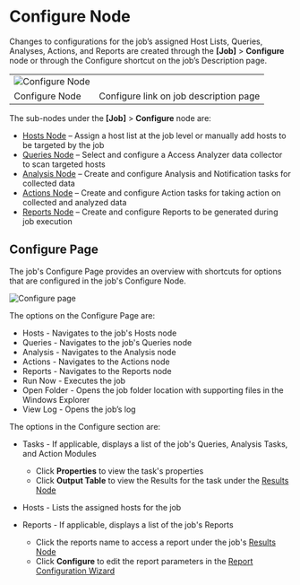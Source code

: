 # Configure Node

Changes to configurations for the job’s assigned Host Lists, Queries, Analyses, Actions, and Reports
are created through the **[Job]** > **Configure** node or through the Configure shortcut on the
job’s Description page.

|                                                                                                        |                                        |
| ------------------------------------------------------------------------------------------------------ | -------------------------------------- |
| ![Configure Node](/img/product_docs/accessanalyzer/admin/jobs/job/configure/configurelinkjobpage.webp) |
| Configure Node                                                                                         | Configure link on job description page |

The sub-nodes under the **[Job]** > **Configure** node are:

- [Hosts Node](/docs/accessanalyzer/12.0/administration/jobs/job/configure/hosts.md) – Assign a host list at the job level or manually add hosts to be targeted
  by the job
- [Queries Node](/docs/accessanalyzer/12.0/administration/jobs/job/configure/queries.md) – Select and configure a Access Analyzer data collector to scan
  targeted hosts
- [Analysis Node](/docs/accessanalyzer/12.0/administration/jobs/job/configure/analysis.md) – Create and configure Analysis and Notification tasks for collected
  data
- [Actions Node](/docs/accessanalyzer/12.0/administration/jobs/job/configure/actions.md) – Create and configure Action tasks for taking action on collected and
  analyzed data
- [Reports Node](/docs/accessanalyzer/12.0/administration/jobs/job/configure/reports.md) – Create and configure Reports to be generated during job execution

## Configure Page

The job's Configure Page provides an overview with shortcuts for options that are configured in the
job's Configure Node.

![Configure page](/img/product_docs/accessanalyzer/admin/jobs/job/configure/configurepage.webp)

The options on the Configure Page are:

- Hosts - Navigates to the job's Hosts node
- Queries - Navigates to the job's Queries node
- Analysis - Navigates to the Analysis node
- Actions - Navigates to the Actions node
- Reports - Navigates to the Reports node
- Run Now - Executes the job
- Open Folder - Opens the job folder location with supporting files in the Windows Explorer
- View Log - Opens the job’s log

The options in the Configure section are:

- Tasks - If applicable, displays a list of the job's Queries, Analysis Tasks, and Action Modules

  - Click **Properties** to view the task's properties
  - Click **Output Table** to view the Results for the task under the
    [Results Node](/docs/accessanalyzer/12.0/administration/jobs/job/results.md)

- Hosts - Lists the assigned hosts for the job
- Reports - If applicable, displays a list of the job's Reports

  - Click the reports name to access a report under the job's [Results Node](/docs/accessanalyzer/12.0/administration/jobs/job/results.md)
  - Click **Configure** to edit the report parameters in the
    [Report Configuration Wizard](/docs/accessanalyzer/12.0/administration/reporting/wizard/overview.md)
